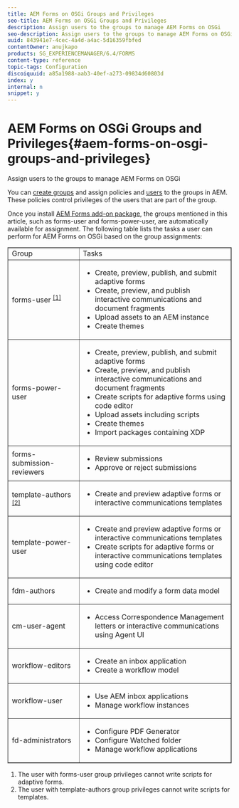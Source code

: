 ```yaml
---
title: AEM Forms on OSGi Groups and Privileges
seo-title: AEM Forms on OSGi Groups and Privileges
description: Assign users to the groups to manage AEM Forms on OSGi
seo-description: Assign users to the groups to manage AEM Forms on OSGi
uuid: 843941e7-4cec-4a4d-a4ac-5d16359fbfed
contentOwner: anujkapo
products: SG_EXPERIENCEMANAGER/6.4/FORMS
content-type: reference
topic-tags: Configuration
discoiquuid: a85a1988-aab3-40ef-a273-09834d60803d
index: y
internal: n
snippet: y
---
```


# AEM Forms on OSGi Groups and Privileges{#aem-forms-on-osgi-groups-and-privileges}

Assign users to the groups to manage AEM Forms on OSGi

You can [create groups](../../sites/administering/using/user-group-ac-admin.md#groupadministration) and assign policies and [users](../../sites/administering/using/user-group-ac-admin.md#useradministration) to the groups in AEM. These policies control privileges of the users that are part of the group.

Once you install [AEM Forms add-on package](../../forms/using/installing-configuring-aem-forms-osgi.md), the groups mentioned in this article, such as forms-user and forms-power-user, are automatically available for assignment. The following table lists the tasks a user can perform for AEM Forms on OSGi based on the group assignments:

<table border="1" cellpadding="1" cellspacing="0" width="100%"> 
 <tbody>
  <tr>
   <td>Group</td> 
   <td>Tasks</td> 
  </tr>
  <tr>
   <td>forms-user <sup><a href="#main-pars-text">[1]</a></sup></td> 
   <td>
    <ul> 
     <li>Create, preview, publish, and submit adaptive forms</li> 
     <li>Create, preview, and publish interactive communications and document fragments</li> 
     <li>Upload assets to an AEM instance</li> 
     <li>Create themes</li> 
    </ul> </td> 
  </tr>
  <tr>
   <td>forms-power-user</td> 
   <td>
    <ul> 
     <li>Create, preview, publish, and submit adaptive forms</li> 
     <li>Create, preview, and publish interactive communications and document fragments</li> 
     <li>Create scripts for adaptive forms using code editor</li> 
     <li>Upload assets including scripts</li> 
     <li>Create themes</li> 
     <li>Import packages containing XDP</li> 
    </ul> </td> 
  </tr>
  <tr>
   <td>forms-submission-reviewers</td> 
   <td>
    <ul> 
     <li>Review submissions</li> 
     <li>Approve or reject submissions</li> 
    </ul> </td> 
  </tr>
  <tr>
   <td>template-authors <sup><a href="#main-pars-text">[2]</a></sup></td> 
   <td>
    <ul> 
     <li>Create and preview adaptive forms or interactive communications templates</li> 
    </ul> </td> 
  </tr>
  <tr>
   <td>template-power-user</td> 
   <td>
    <ul> 
     <li>Create and preview adaptive forms or interactive communications templates</li> 
     <li>Create scripts for adaptive forms or interactive communications templates using code editor</li> 
    </ul> </td> 
  </tr>
  <tr>
   <td><p>fdm-authors</p> </td> 
   <td>
    <ul> 
     <li>Create and modify a form data model</li> 
    </ul> </td> 
  </tr>
  <tr>
   <td>cm-user-agent</td> 
   <td>
    <ul> 
     <li>Access Correspondence Management letters or interactive communications using Agent UI</li> 
    </ul> </td> 
  </tr>
  <tr>
   <td><p>workflow-editors</p> </td> 
   <td>
    <ul> 
     <li>Create an inbox application</li> 
     <li>Create a workflow model</li> 
    </ul> </td> 
  </tr>
  <tr>
   <td>workflow-user</td> 
   <td>
    <ul> 
     <li>Use AEM inbox applications</li> 
     <li>Manage workflow instances</li> 
    </ul> </td> 
  </tr>
  <tr>
   <td>fd-administrators</td> 
   <td>
    <ul> 
     <li>Configure PDF Generator</li> 
     <li>Configure Watched folder</li> 
     <li>Manage workflow applications</li> 
    </ul> </td> 
  </tr>
 </tbody>
</table>

1. The user with forms-user group privileges cannot write scripts for adaptive forms.
1. The user with template-authors group privileges cannot write scripts for templates.

